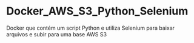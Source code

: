 # Docker_AWS_S3_Python_Selenium
Docker que contém um script Python e utiliza Selenium para baixar arquivos e subir para uma base AWS S3
